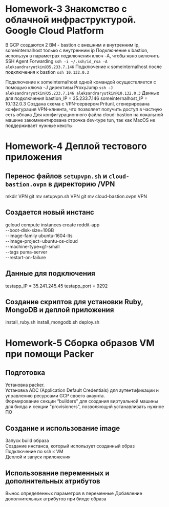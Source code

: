 # Homework-3 Знакомство с облачной инфраструктурой. Google Cloud Platform

В GCP создаются 2 ВМ - bastion c внешним и внутренним ip, someinternalhost только с внутренним ip
Подключение к bastion, используя в параметрах подключения ключ -A, чтобы явно включить SSH Agent
Forwarding
```ssh -i ~/.ssh/id_rsa -A aleksandraryutkin@35.233.7.146```
Подключение к someinternalhost после подключения к bastion
```ssh 10.132.0.3```

Подключение к someinternalhost одной командой осуществляется с помощью ключа -J директивы ProxyJump
```ssh -J aleksandraryutkin@35.233.7.146 aleksandraryutkin@10.132.0.3```
Данные для подключения
bastion_IP = 35.233.7.146
someinternalhost_IP = 10.132.0.3
Создана схема с VPN-сервером Pritunl, сгенерирована конфигурация VPN-клиента, что позволяет получить доступ в частную сеть облака
Для конфигурационного файла cloud-bastion на локальной машине закомментирована строчка dev-type tun, так как MacOS не поддерживает нужные кексты

# Homework-4 Деплой тестового приложения

## Перенос файлов `setupvpn.sh` и `cloud-bastion.ovpn` в директорию /VPN

mkdir VPN
git mv setupvpn.sh VPN
git mv cloud-bastion.ovpn VPN

## Создается новый инстанс

gcloud compute instances create reddit-app \
--boot-disk-size=10GB \
--image-family ubuntu-1604-lts \
--image-project=ubuntu-os-cloud \
--machine-type=g1-small \
--tags puma-server \
--restart-on-failure

## Данные для подключения

testapp_IP = 35.241.245.45
testapp_port = 9292

## Создание скриптов для установки Ruby, MongoDB и деплой приложения

install_ruby.sh
install_mongodb.sh
deploy.sh

# Homework-5 Сборка образов VM при помощи Packer

## Подготовка

Установка packer.  
Установка ADC (Application Default Credentials) для аутентификации и управлению ресурсами GCP своего акаунта.  
Формирование секции “builders" для создания виртуальной машины для билда и секции "provisioners", позволяющнй устанавливать нужное ПО

## Создание и использование image

Запуск build образа  
Создание инстанса, который использует созданный образ  
Подключение по ssh к VM  
Деплой и запуск приложения

## Использование переменных и дополнительных атрибутов

Вынос определенных параметров в переменные
Добавление дополнительных атрибутов при билде образа
